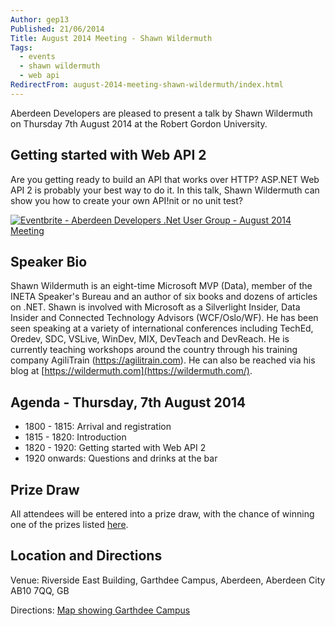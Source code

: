 ```yaml
---
Author: gep13
Published: 21/06/2014
Title: August 2014 Meeting - Shawn Wildermuth
Tags:
  - events
  - shawn wildermuth
  - web api
RedirectFrom: august-2014-meeting-shawn-wildermuth/index.html
---
```


Aberdeen Developers are pleased to present a talk by Shawn Wildermuth on Thursday 7th August 2014 at the Robert Gordon University.

## Getting started with Web API 2

Are you getting ready to build an API that works over HTTP? ASP.NET Web API 2 is probably your best way to do it. In this talk, Shawn Wildermuth can show you how to create your own API!nit or no unit test?

[![Eventbrite - Aberdeen Developers .Net User Group - August 2014 Meeting](https://www.eventbrite.com/custombutton?eid=11987778769)](https://www.eventbrite.com/e/aberdeen-developers-net-user-group-august-2014-meeting-tickets-11987778769?ref=ebtnebregn)

## Speaker Bio

Shawn Wildermuth is an eight-time Microsoft MVP (Data), member of the INETA Speaker's Bureau and an author of six books and dozens of articles on .NET. Shawn is involved with Microsoft as a Silverlight Insider, Data Insider and Connected Technology Advisors (WCF/Oslo/WF). He has been seen speaking at a variety of international conferences including TechEd, Oredev, SDC, VSLive, WinDev, MIX, DevTeach and DevReach. He is currently teaching workshops around the country through his training company AgiliTrain (https://agilitrain.com). He can also be reached via his blog at [https://wildermuth.com](https://wildermuth.com/).

## Agenda - Thursday, 7th August 2014

* 1800 - 1815: Arrival and registration
* 1815 - 1820: Introduction
* 1820 - 1920: Getting started with Web API 2
* 1920 onwards: Questions and drinks at the bar

## Prize Draw

All attendees will be entered into a prize draw, with the chance of winning one of the prizes listed [here](https://www.gep13.co.uk/blog/?p=107).

## Location and Directions

Venue: Riverside East Building, Garthdee Campus, Aberdeen, Aberdeen City AB10 7QQ, GB

Directions: [Map showing Garthdee Campus](https://maps.google.co.uk/maps?q=Faculty+of+Health+%26+Social+Care,+Garthdee+Campus,+Aberdeen,+Aberdeen+City+AB10+7QG,+GB&hl=en&ll=57.119317,-2.136133&spn=0.004165,0.012413&sll=57.746995,-4.687341&sspn=8.392957,25.422363&hq=Faculty+of+Health+%26+Social+Care,+Garthdee+Campus,&hnear=AB10+7QG,+United+Kingdom&t=m&z=17&iwloc=A)
